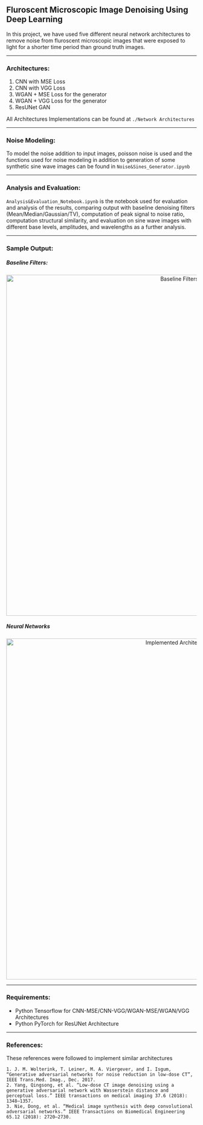 ## Fluroscent Microscopic Image Denoising Using Deep Learning

In this project, we have used five different neural network architectures to remove noise from fluroscent microscopic images that were exposed to light for a shorter time period than ground truth images.

<hr>

### Architectures:
1. CNN with MSE Loss
2. CNN with VGG Loss
3. WGAN + MSE Loss for the generator
4. WGAN + VGG Loss for the generator
5. ResUNet GAN

All Architectures Implementations can be found at ``` ./Network Architectures ```

<hr>

### Noise Modeling:
To model the noise addition to input images, poisson noise is used and the functions used for noise modeling in addition to generation of some synthetic sine wave images can be found in ```Noise&Sines_Generator.ipynb```

<hr>

### Analysis and Evaluation:
```Analysis&Evaluation_Notebook.ipynb``` is the notebook used for evaluation and analysis of the results, comparing output with baseline denoising filters (Mean/Median/Gaussian/TV), computation of peak signal to noise ratio, computation structural similarity, and evaluation on sine wave images with different base levels, amplitudes, and wavelengths as a further analysis.

<hr>

### Sample Output:

##### Baseline Filters:
<div style="text-align: center">
<img src="https://cdn-images-1.medium.com/max/2400/1*QSedlO9j_1h24bLuwSVV_g.jpeg" width="900px" alt="Baseline Filters"/>
</div>

##### Neural Networks
<div style="text-align: center">
<img src = "https://cdn-images-1.medium.com/max/2400/1*uN9K233bahkih5C9alaJIg.jpeg" width="900px" alt = "Implemented Architectures"/>
</div>
<hr>

### Requirements:
- Python Tensorflow for CNN-MSE/CNN-VGG/WGAN-MSE/WGAN/VGG Architectures
- Python PyTorch for ResUNet Architecture

<hr>

### References:
These references were followed to implement similar architectures
```
1. J. M. Wolterink, T. Leiner, M. A. Viergever, and I. Isgum, “Generative adversarial networks for noise reduction in low-dose CT”, IEEE Trans.Med. Imag., Dec. 2017.
2. Yang, Qingsong, et al. “Low-dose CT image denoising using a generative adversarial network with Wasserstein distance and perceptual loss.” IEEE transactions on medical imaging 37.6 (2018): 1348–1357.
3. Nie, Dong, et al. “Medical image synthesis with deep convolutional adversarial networks.” IEEE Transactions on Biomedical Engineering 65.12 (2018): 2720–2730.
```
